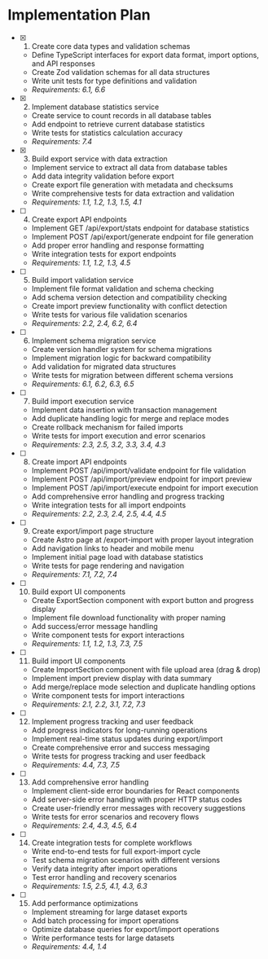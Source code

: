# Implementation Plan

- [x] 1. Create core data types and validation schemas






  - Define TypeScript interfaces for export data format, import options, and API responses
  - Create Zod validation schemas for all data structures
  - Write unit tests for type definitions and validation
  - _Requirements: 6.1, 6.6_

- [x] 2. Implement database statistics service









  - Create service to count records in all database tables
  - Add endpoint to retrieve current database statistics
  - Write tests for statistics calculation accuracy
  - _Requirements: 7.4_

- [x] 3. Build export service with data extraction






  - Implement service to extract all data from database tables
  - Add data integrity validation before export
  - Create export file generation with metadata and checksums
  - Write comprehensive tests for data extraction and validation
  - _Requirements: 1.1, 1.2, 1.3, 1.5, 4.1_

- [ ] 4. Create export API endpoints
  - Implement GET /api/export/stats endpoint for database statistics
  - Implement POST /api/export/generate endpoint for file generation
  - Add proper error handling and response formatting
  - Write integration tests for export endpoints
  - _Requirements: 1.1, 1.2, 1.3, 4.5_

- [ ] 5. Build import validation service
  - Implement file format validation and schema checking
  - Add schema version detection and compatibility checking
  - Create import preview functionality with conflict detection
  - Write tests for various file validation scenarios
  - _Requirements: 2.2, 2.4, 6.2, 6.4_

- [ ] 6. Implement schema migration service
  - Create version handler system for schema migrations
  - Implement migration logic for backward compatibility
  - Add validation for migrated data structures
  - Write tests for migration between different schema versions
  - _Requirements: 6.1, 6.2, 6.3, 6.5_

- [ ] 7. Build import execution service
  - Implement data insertion with transaction management
  - Add duplicate handling logic for merge and replace modes
  - Create rollback mechanism for failed imports
  - Write tests for import execution and error scenarios
  - _Requirements: 2.3, 2.5, 3.2, 3.3, 3.4, 4.3_

- [ ] 8. Create import API endpoints
  - Implement POST /api/import/validate endpoint for file validation
  - Implement POST /api/import/preview endpoint for import preview
  - Implement POST /api/import/execute endpoint for import execution
  - Add comprehensive error handling and progress tracking
  - Write integration tests for all import endpoints
  - _Requirements: 2.2, 2.3, 2.4, 2.5, 4.4, 4.5_

- [ ] 9. Create export/import page structure
  - Create Astro page at /export-import with proper layout integration
  - Add navigation links to header and mobile menu
  - Implement initial page load with database statistics
  - Write tests for page rendering and navigation
  - _Requirements: 7.1, 7.2, 7.4_

- [ ] 10. Build export UI components
  - Create ExportSection component with export button and progress display
  - Implement file download functionality with proper naming
  - Add success/error message handling
  - Write component tests for export interactions
  - _Requirements: 1.1, 1.2, 1.3, 7.3, 7.5_

- [ ] 11. Build import UI components
  - Create ImportSection component with file upload area (drag & drop)
  - Implement import preview display with data summary
  - Add merge/replace mode selection and duplicate handling options
  - Write component tests for import interactions
  - _Requirements: 2.1, 2.2, 3.1, 7.2, 7.3_

- [ ] 12. Implement progress tracking and user feedback
  - Add progress indicators for long-running operations
  - Implement real-time status updates during export/import
  - Create comprehensive error and success messaging
  - Write tests for progress tracking and user feedback
  - _Requirements: 4.4, 7.3, 7.5_

- [ ] 13. Add comprehensive error handling
  - Implement client-side error boundaries for React components
  - Add server-side error handling with proper HTTP status codes
  - Create user-friendly error messages with recovery suggestions
  - Write tests for error scenarios and recovery flows
  - _Requirements: 2.4, 4.3, 4.5, 6.4_

- [ ] 14. Create integration tests for complete workflows
  - Write end-to-end tests for full export-import cycle
  - Test schema migration scenarios with different versions
  - Verify data integrity after import operations
  - Test error handling and recovery scenarios
  - _Requirements: 1.5, 2.5, 4.1, 4.3, 6.3_

- [ ] 15. Add performance optimizations
  - Implement streaming for large dataset exports
  - Add batch processing for import operations
  - Optimize database queries for export/import operations
  - Write performance tests for large datasets
  - _Requirements: 4.4, 1.4_
